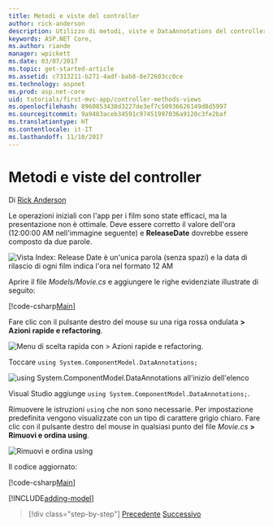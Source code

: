 ```yaml
---
title: Metodi e viste del controller
author: rick-anderson
description: Utilizzo di metodi, viste e DataAnnotations del controller
keywords: ASP.NET Core,
ms.author: riande
manager: wpickett
ms.date: 03/07/2017
ms.topic: get-started-article
ms.assetid: c7313211-b271-4adf-bab8-8e72603cc0ce
ms.technology: aspnet
ms.prod: asp.net-core
uid: tutorials/first-mvc-app/controller-methods-views
ms.openlocfilehash: 8960853438d3227de3ef7c50936626149d8d5997
ms.sourcegitcommit: 9a9483aceb34591c97451997036a9120c3fe2baf
ms.translationtype: HT
ms.contentlocale: it-IT
ms.lasthandoff: 11/10/2017
---
```

# <a name="controller-methods-and-views"></a>Metodi e viste del controller

Di [Rick Anderson](https://twitter.com/RickAndMSFT)

Le operazioni iniziali con l'app per i film sono state efficaci, ma la presentazione non è ottimale. Deve essere corretto il valore dell'ora (12:00:00 AM nell'immagine seguente) e **ReleaseDate** dovrebbe essere composto da due parole.

![Vista Index: Release Date è un'unica parola (senza spazi) e la data di rilascio di ogni film indica l'ora nel formato 12 AM](working-with-sql/_static/m55.png)

Aprire il file *Models/Movie.cs* e aggiungere le righe evidenziate illustrate di seguito:

[!code-csharp[Main](start-mvc/sample/MvcMovie/Models/MovieDateWithExtraUsings.cs?name=snippet_1&highlight=13-14)]

Fare clic con il pulsante destro del mouse su una riga rossa ondulata **> Azioni rapide e refactoring**.

  ![Menu di scelta rapida con **> Azioni rapide e refactoring**.](controller-methods-views/_static/qa.png)


Toccare `using System.ComponentModel.DataAnnotations;`

  ![using System.ComponentModel.DataAnnotations all'inizio dell'elenco](controller-methods-views/_static/da.png)

  Visual Studio aggiunge `using System.ComponentModel.DataAnnotations;`.

Rimuovere le istruzioni `using` che non sono necessarie. Per impostazione predefinita vengono visualizzate con un tipo di carattere grigio chiaro. Fare clic con il pulsante destro del mouse in qualsiasi punto del file *Movie.cs* **> Rimuovi e ordina using**.

![Rimuovi e ordina using](controller-methods-views/_static/rm.png)

Il codice aggiornato:

[!code-csharp[Main](./start-mvc/sample/MvcMovie/Models/MovieDate.cs?name=snippet_1)]

<!-- include start -->

[!INCLUDE[adding-model](../../includes/mvc-intro/controller-methods-views.md)]

>[!div class="step-by-step"]
[Precedente](working-with-sql.md)
[Successivo](search.md)  
